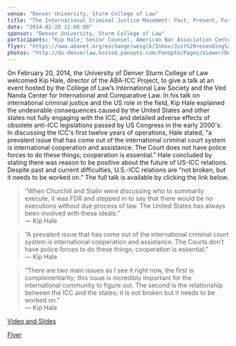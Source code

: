 ```yaml
---
venue: "Denver University, Sturm College of Law"
title: "The International Criminal Justice Movement: Past, Present, Future - and Where the U.S. Fits into It All"
date: "2014-02-20 12:00:00"
sponsor: "Denver University, Sturm College of Law"
participants: "Kip Hale, Senior Counsel, American Bar Association Center for Human Rights"
flyer: "https://owa.abanet.org/exchange/weiglk/Inbox/Just%20resending%20so%20all%20in%20one%20place..EML/FW:%20Also.EML/aba_du_speech.jpg/C58EA28C-18C0-4a97-9AF2-036E93DDAFB3/aba_du_speech.jpg?attach=1"
photos: "http://du-denverlaw.hosted.panopto.com/Panopto/Pages/Viewer/Default.aspx?id=d2b0a003-647c-49f4-a270-340bacb39fb7"
---
```

On February 20, 2014, the University of Denver Sturm College of Law welcomed Kip Hale, director of the ABA-ICC Project, to give a talk at an event hosted by the College of Law’s International Law Society and the Ved Nanda Center for International and Comparative Law. In his talk on international criminal justice and the US role in the field, Kip Hale explained the undesirable consequences caused by the United States and other states not fully engaging with the ICC, and detailed adverse effects of obsolete anti-ICC legislations passed by US Congress in the early 2000's. In discussing the ICC's first twelve years of operations, Hale stated, “a prevalent issue that has come out of the international criminal court system is international cooperation and assistance. The Court does not have police forces to do these things; cooperation is essential.” Hale concluded by stating there was reason to be positive about the future of US-ICC relations. Despite past and current difficulties, U.S.-ICC relations are “not broken, but it needs to be worked on.” The full talk is available by clicking the link below.

> “When Churchill and Stalin were discussing who to summarily execute, it was FDR and stepped in to say that there would be no executions without due process of law. The United States has always been involved with these ideals.”  
— Kip Hale

> “A prevalent issue that has come out of the international criminal court system is international cooperation and assistance. The Courts don’t have police forces to do these things; cooperation is essential.”  
— Kip Hale

> “There are two main issues as I see it right now, the first is complementarity; this 	issue is incredibly important for the international community to figure out. The second is the relationship between the ICC and the states; it is not broken but it needs to be worked on.”   
— Kip Hale

[Video and Slides](http://du-denverlaw.hosted.panopto.com/Panopto/Pages/Viewer.aspx?id=d2b0a003-647c-49f4-a270-340bacb39fb7)

[Flyer](https://owa.abanet.org/exchange/weiglk/Inbox/Just%20resending%20so%20all%20in%20one%20place..EML/FW:%20Also.EML/aba_du_speech.jpg/C58EA28C-18C0-4a97-9AF2-036E93DDAFB3/aba_du_speech.jpg?attach=1)
